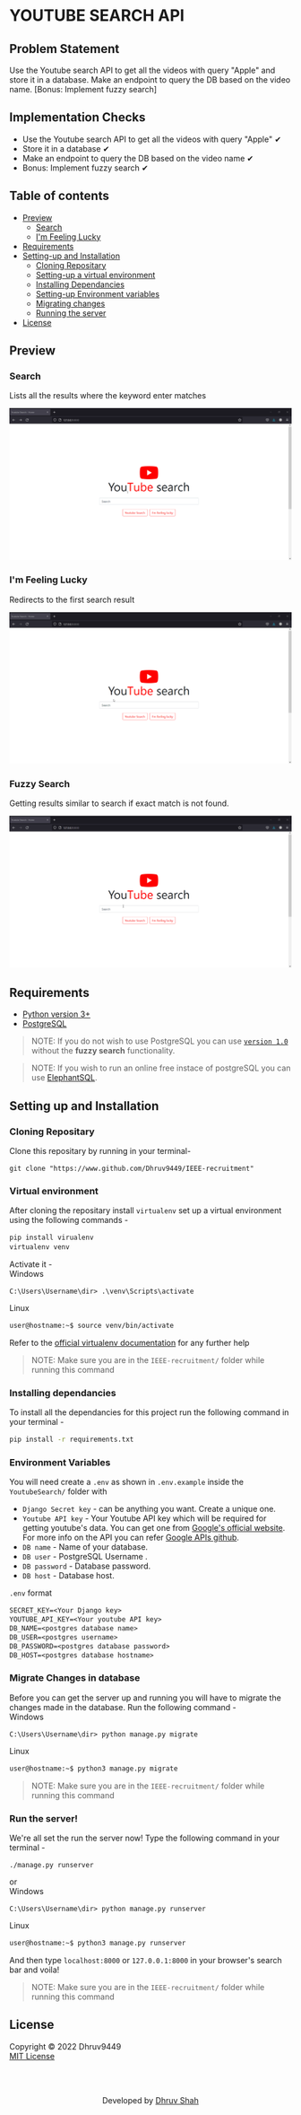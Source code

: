 # YOUTUBE SEARCH API
## Problem Statement
Use the Youtube search API to get all the videos with query "Apple" and store it in a database. Make an endpoint to query the DB based on the video name. [Bonus: Implement fuzzy search]


## Implementation Checks
- Use the Youtube search API to get all the videos with query "Apple" ✔
- Store it in a database ✔
- Make an endpoint to query the DB based on the video name ✔
- Bonus: Implement fuzzy search ✔ 

## Table of contents
- [Preview](#preview)
    - [Search](#search)
    - [I'm Feeling Lucky](#im-feeling-lucky)
- [Requirements](#requirements)
- [Setting-up and Installation](#setting-up-and-installation)
    - [Cloning Repositary](#cloning-repositary)
    - [Setting-up a virtual environment](#virtual-environment)
    - [Installing Dependancies](#installing-dependancies)
    - [Setting-up Environment variables](#environment-variables)
    - [Migrating changes](#migrate-changes-in-database)
    - [Running the server](#run-the-server)
- [License](#license)




## Preview
### Search
Lists all the results where the keyword enter matches

![YoutubeAPI-search](assets/search.gif)

### I'm Feeling Lucky
Redirects to the first search result

![YoutubeAPI-im_feeling_lucky](assets/im_feeling_lucky.gif)

### Fuzzy Search
Getting results similar to search if exact match is not found.

![YoutubeAPI-fuzzy_search](assets/fuzzy_search.gif)



## Requirements
- [Python version 3+](https://www.python.org/downloads/)
- [PostgreSQL](https://www.postgresql.org/download/)

> NOTE: If you do not wish to use PostgreSQL you can use [`version 1.0`](https://github.com/Dhruv9449/IEEE-recruitment/releases/tag/1.0v) without the **fuzzy search** functionality.  
   
> NOTE: If you wish to run an online free instace of postgreSQL you can use [ElephantSQL](https://www.elephantsql.com/).


## Setting up and Installation

### Cloning Repositary 
Clone this repositary by running in your terminal-
```
git clone "https://www.github.com/Dhruv9449/IEEE-recruitment"
```



### Virtual environment
After cloning the repositary install `virtualenv` set up a virtual environment using the following commands -  
```sh
pip install virualenv
virtualenv venv
``` 
Activate it -  
Windows
```psh
C:\Users\Username\dir> .\venv\Scripts\activate
```
Linux
```sh
user@hostname:~$ source venv/bin/activate
```
Refer to the [official virtualenv documentation](https://virtualenv.pypa.io/en/latest/) for any further help

> NOTE: Make sure you are in the `IEEE-recruitment/` folder while running this command



### Installing dependancies
To install all the dependancies for this project run the following command in your terminal - 
```sh
pip install -r requirements.txt
```



### Environment Variables 
You will need create a `.env` as shown in `.env.example` inside the `YoutubeSearch/` folder with 
- `Django Secret key` - can be anything you want. Create a unique one.
- `Youtube API key` - Your Youtube API key which will be required for getting youtube's data. You can get one from [Google's official website](https://console.developers.google.com/home/). For more info on the API you can refer [Google APIs github](https://github.com/googleapis/google-api-python-client). 
- `DB name` - Name of your database.
- `DB user` - PostgreSQL Username .
- `DB password` - Database password.
- `DB host` - Database host.
  
`.env` format
```
SECRET_KEY=<Your Django key>
YOUTUBE_API_KEY=<Your youtube API key>
DB_NAME=<postgres database name>
DB_USER=<postgres username>
DB_PASSWORD=<postgres database password>
DB_HOST=<postgres database hostname>
```



### Migrate Changes in database
Before you can get the server up and running you will have to migrate the changes made in the database. Run the following command -   
Windows
```psh
C:\Users\Username\dir> python manage.py migrate
```
Linux
```sh
user@hostname:~$ python3 manage.py migrate
```
> NOTE: Make sure you are in the `IEEE-recruitment/` folder while running this command



### Run the server!
We're all set the run the server now! Type the following command in your terminal -  
```
./manage.py runserver
```
or  
Windows
```psh
C:\Users\Username\dir> python manage.py runserver
```
Linux  
```sh
user@hostname:~$ python3 manage.py runserver
```
And then type `localhost:8000` or `127.0.0.1:8000` in your browser's search bar and voila!

> NOTE: Make sure you are in the `IEEE-recruitment/` folder while running this command



## License 
Copyright © 2022 Dhruv9449  
[MIT License](LICENSE)

<br>
<br>
<p align="center">
Developed by <a href="https://github.com/Dhruv9449" target=_blank>Dhruv Shah</a>
</p>
</p>